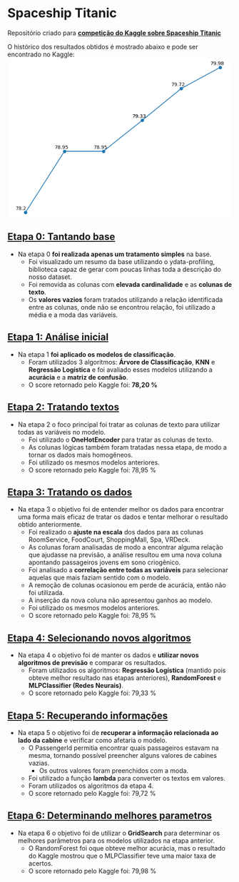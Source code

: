 # Spaceship Titanic
Repositório criado para **[competição do Kaggle sobre Spaceship Titanic](https://www.kaggle.com/competitions/spaceship-titanic)**

O histórico dos resultados obtidos é mostrado abaixo e pode ser encontrado no Kaggle:
<img src="https://github.com/PedroALage/Spaceship_Titanic/blob/main/pkgImages/grafEvolucao.png"/>

## [Etapa 0: Tantando base](https://github.com/PedroALage/Spaceship_Titanic/blob/main/Parte0_TratandoDados.ipynb)
- Na etapa 0 **foi realizada apenas um tratamento simples** na base.
  - Foi visualizado um resumo da base utilizando o ydata-profiling, biblioteca capaz de gerar com poucas linhas toda a descrição do nosso dataset.
  - Foi removida as colunas com **elevada cardinalidade** e as **colunas de texto**.
  - Os **valores vazios** foram tratados utilizando a relação identificada entre as colunas, onde não se encontrou relação, foi utilizado a média e a moda das variáveis.

## [Etapa 1: Análise inicial](https://github.com/PedroALage/Spaceship_Titanic/blob/main/Parte1_AnaliseSimples.ipynb)
- Na etapa 1 **foi aplicado os modelos de classificação**.
  - Foram utilizados 3 algoritmos: **Árvore de Classificação**, **KNN** e **Regressão Logística** e foi avaliado esses modelos utilizando a **acurácia** e a **matriz de confusão**.
  - O score retornado pelo Kaggle foi: **78,20 %**

## [Etapa 2: Tratando textos](https://github.com/PedroALage/Spaceship_Titanic/blob/main/Parte2_TratandoColunas.ipynb)
- Na etapa 2 o foco principal foi tratar as colunas de texto para utilizar todas as variáveis no modelo.
  - Foi utilizado o **OneHotEncoder** para tratar as colunas de texto.
  - As colunas lógicas também foram tratadas nessa etapa, de modo a tornar os dados mais homogêneos.
  - Foi utilizado os mesmos modelos anteriores.
  - O score retornado pelo Kaggle foi: 78,95 %
 
## [Etapa 3: Tratando os dados](https://github.com/PedroALage/Spaceship_Titanic/blob/main/Parte3_EngRecursos.ipynb)
- Na etapa 3 o objetivo foi de entender melhor os dados para encontrar uma forma mais eficaz de tratar os dados e tentar melhorar o resultado obtido anteriormente.
  - Foi realizado o **ajuste na escala** dos dados para as colunas RoomService, FoodCourt, ShoppingMall, Spa, VRDeck.
  - As colunas foram analisadas de modo a encontrar alguma relação que ajudasse na previsão, a análise resultou em uma nova coluna apontando passageiros jovens em sono criogênico.
  - Foi analisado a **correlação entre todas as variáveis** para selecionar aquelas que mais faziam sentido com o modelo.
  - A remoção de colunas ocasionou em perde de acurácia, então não foi utilizada.
  - A inserção da nova coluna não apresentou ganhos ao modelo.
  - Foi utilizado os mesmos modelos anteriores.
  - O score retornado pelo Kaggle foi: 78,95 %
 
## [Etapa 4: Selecionando novos algoritmos](https://github.com/PedroALage/Spaceship_Titanic/blob/main/Parte4_NovosModelos.ipynb)
- Na etapa 4 o objetivo foi de manter os dados e **utilizar novos algoritmos de previsão** e comparar os resultados.
  - Foram utilizados os algoritmos: **Regressão Logística** (mantido pois obteve melhor resultado nas etapas anteriores), **RandomForest** e **MLPClassifier (Redes Neurais)**.
  - O score retornado pelo Kaggle foi: 79,33 %

## [Etapa 5: Recuperando informações](https://github.com/PedroALage/Spaceship_Titanic/blob/main/Parte5_RevisandoBase.ipynb)
- Na etapa 5 o objetivo foi de **recuperar a informação relacionada ao lado da cabine** e verificar como afetaria o modelo.
  - O PassengerId permitia encontrar quais passageiros estavam na mesma, tornando possível preencher alguns valores de cabines vazias.
      - Os outros valores foram preenchidos com a moda.
  - Foi utilizado a função **lambda** para converter os textos em valores.
  - Foram utilizados os algoritmos da etapa 4.
  - O score retornado pelo Kaggle foi: 79,72 %

## [Etapa 6: Determinando melhores parametros](https://github.com/PedroALage/Spaceship_Titanic/blob/main/Parte6_MelhorParametros.ipynb)
- Na etapa 6 o objetivo foi de utilizar o **GridSearch** para determinar os melhores parâmetros para os modelos utilizados na etapa anterior.
  - O RandomForest foi oque obteve melhor acurácia, mas o resultado do Kaggle mostrou que o MLPClassifier teve uma maior taxa de acertos.
  - O score retornado pelo Kaggle foi: 79,98 %

